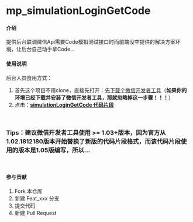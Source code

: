 # mp_simulationLoginGetCode

#### 介绍
提供后台联调微信Api需要Code模拟测试接口时而前端没空提供的解决方案环境，让后台自己动手拿Code...


#### 使用说明

后台人员食用方式：
1.  首先这个项目不用clone，直接先打开：<u>[先下载个微信开发者工具](https://developers.weixin.qq.com/miniprogram/dev/devtools/stable.html)</u>（**如果你的环境已经下载并安装了微信开发者工具，那就忽略掉这一步骤！！！**）
2.  点击：**[simulationLoginGetCode 代码片段](https://developers.weixin.qq.com/s/X620c9m47ayk)**

<br>

### Tips：建议微信开发者工具使用 >= 1.03+版本，因为官方从1.02.1812180版本开始替换了新版的代码片段格式，而该代码片段使用的版本是1.05版编写，所以...

<br/>

#### 参与贡献

1.  Fork 本仓库
2.  新建 Feat_xxx 分支
3.  提交代码
4.  新建 Pull Request